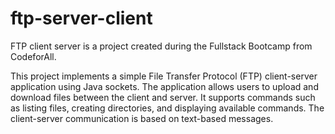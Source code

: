 # ftp-server-client
FTP client server is a project created during the Fullstack Bootcamp from CodeforAll.

This project implements a simple File Transfer Protocol (FTP) client-server application using Java sockets. The application allows users to upload and download files between the client and server. It supports commands such as listing files, creating directories, and displaying available commands. The client-server communication is based on text-based messages.
